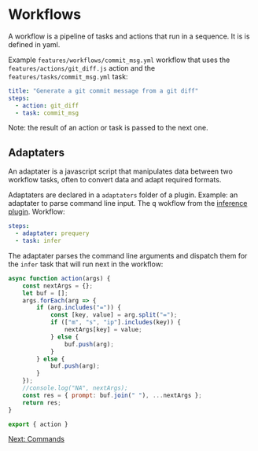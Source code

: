 # Workflows

A workflow is a pipeline of tasks and actions that run in a sequence. It is
is defined in yaml.

Example `features/workflows/commit_msg.yml` workflow that uses
the `features/actions/git_diff.js` action and the `features/tasks/commit_msg.yml` task:

```yaml
title: "Generate a git commit message from a git diff"
steps:
  - action: git_diff
  - task: commit_msg
```

Note: the result of an action or task is passed to the next one.

## Adaptaters

An adaptater is a javascript script that manipulates data between
two workflow tasks, often to convert data and adapt required formats.

Adaptaters are declared in a `adaptaters` folder of a plugin. Example: an
adaptater to parse command line input. The <kbd>q</kbd> wokflow from the
<a href="javascript:openLink('/terminal_client/plugins/inference')">inference plugin</a>.
Workflow:

```yaml
steps:
  - adaptater: prequery
  - task: infer
```

The adaptater parses the command line arguments and dispatch them for the `infer` task
that will run next in the workflow:

```js
async function action(args) {
    const nextArgs = {};
    let buf = [];
    args.forEach(arg => {
        if (arg.includes("=")) {
            const [key, value] = arg.split("=");
            if (["m", "s", "ip"].includes(key)) {
                nextArgs[key] = value;
            } else {
                buf.push(arg);
            }
        } else {
            buf.push(arg);
        }
    });
    //console.log("NA", nextArgs);
    const res = { prompt: buf.join(" "), ...nextArgs };
    return res;
}

export { action }
```

<a href="javascript:openLink('/terminal_client/commands')">Next: Commands</a>